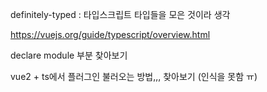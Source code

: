 definitely-typed : 타입스크립트 타입들을 모은 것이라 생각

https://vuejs.org/guide/typescript/overview.html

declare module 부분 찾아보기

vue2 + ts에서 플러그인 불러오는 방법,,, 찾아보기 (인식을 못함 ㅠ)